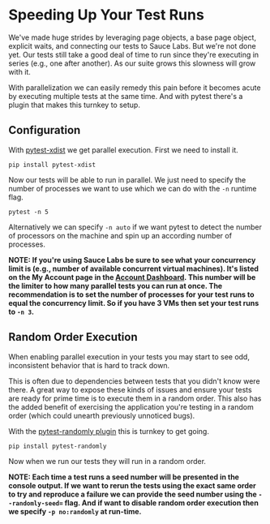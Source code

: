 # Speeding Up Your Test Runs

We've made huge strides by leveraging page objects, a base page object, explicit waits, and connecting our tests to Sauce Labs. But we're not done yet. Our tests still take a good deal of time to run since they're executing in series (e.g., one after another). As our suite grows this slowness will grow with it.

With parallelization we can easily remedy this pain before it becomes acute by executing multiple tests at the same time. And with pytest there's a plugin that makes this turnkey to setup.

## Configuration

With [pytest-xdist](https://github.com/pytest-dev/pytest-xdist) we get parallel execution. First we need to install it.

```text
pip install pytest-xdist
```

Now our tests will be able to run in parallel. We just need to specify the number of processes we want to use which we can do with the `-n` runtime flag.

```text
pytest -n 5
```

Alternatively we can specify `-n auto` if we want pytest to detect the number of processors on the machine and spin up an according number of processes.

__NOTE: If you're using Sauce Labs be sure to see what your concurrency limit is (e.g., number of available concurrent virtual machines). It's listed on the My Account page in the [Account Dashboard](https://saucelabs.com/account). This number will be the limiter to how many parallel tests you can run at once. The recommendation is to set the number of processes for your test runs to equal the concurrency limit. So if you have 3 VMs then set your test runs to `-n 3`.__

## Random Order Execution

When enabling parallel execution in your tests you may start to see odd, inconsistent behavior that is hard to track down.

This is often due to dependencies between tests that you didn't know were there. A great way to expose these kinds of issues and ensure your tests are ready for prime time is to execute them in a random order. This also has the added benefit of exercising the application you're testing in a random order (which could unearth previously unnoticed bugs).

With the [pytest-randomly plugin](https://github.com/adamchainz/pytest-randomly) this is turnkey to get going.

```text
pip install pytest-randomly
```

Now when we run our tests they will run in a random order.

__NOTE: Each time a test runs a seed number will be presented in the console output. If we want to rerun the tests using the exact same order to try and reproduce a failure we can provide the seed number using the `--randomly-seed=` flag. And if want to disable random order execution then we specify `-p no:randomly` at run-time.__


